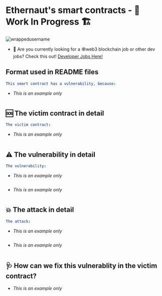 # Ethernaut's smart contracts - 🚧 Work In Progress 🏗
<p align="left"> <img src="https://komarev.com/ghpvc/?username=contracts&label=Repository%20views&color=0e75b6&style=flat" alt="wrappedusername" /> </p>

- 👀 Are you currently looking for a 🕸web3 blockchain job or other dev jobs? Check this out! [Developer Jobs Here!](https://app.usebraintrust.com/r/keefe1/)

## Format used in README files

```yml
This smart contract has a vulnerability, because:
```

- *This is an example only*

```Solidity

```

## 🆘 The victim contract in detail

```yml
The victim contract:
```
- *This is an example only*

```Solidity

```

## ⚠️ The vulnerability in detail

```yml
The vulnerability:
```

- *This is an example only*

```JavaScript

```

- *This is an example only*

```Solidity

```

## 💥 The attack in detail

```yml
The attack:
```

- *This is an example only*

```JavaScript

```
- *This is an example only*

```Solidity

```

## 🩺 How can we fix this vulnerablity in the victim contract?

- *This is an example only*

```Solidity

```
